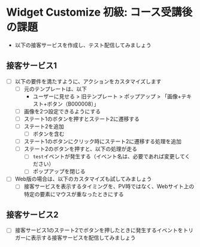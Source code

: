 # Widget Customize 初級: コース受講後の課題
- 以下の接客サービスを作成し、テスト配信してみましょう

## 接客サービス1
- [ ] 以下の要件を満たすように、アクションをカスタマイズします
    - [ ] 元のテンプレートは、以下
        - ユーザーに見せる > 旧テンプレート > ポップアップ > 「画像+テキスト+ボタン（B000008）」
    - [ ] 画像を2つ設定できるようにする
    - [ ] ステート1のボタンを押すとステート2に遷移する
    - [ ] ステート2を追加
        - [ ] ボタンを含む
    - [ ] ステート1のボタンにクリック時にステート2に遷移する処理を追加
    - [ ] ステート2のボタンを押すと、以下の処理が走る
        - [ ] `test`イベントが発生する（イベント名は、必要であれば変更してください）
        - [ ] ポップアップを閉じる
- [ ] Web版の場合は、以下のカスタマイズも試してみましょう
    - [ ] 接客サービスを表示するタイミングを、PV時ではなく、Webサイト上の特定の要素にマウスが重なったときにする

## 接客サービス2
- [ ] 接客サービス1のステート2でボタンを押したときに発生するイベントをトリガーに表示する接客サービスを配信してみましょう
